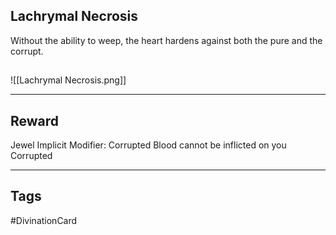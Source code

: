 ## Lachrymal Necrosis
Without the ability to weep, the heart hardens against both the pure and the corrupt.
## 
![[Lachrymal Necrosis.png]]

---
## Reward
Jewel
Implicit Modifier: 
Corrupted Blood cannot be inflicted on you
Corrupted

---
## Tags
#DivinationCard